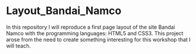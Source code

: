 # Layout_Bandai_Namco
In this repository I will reproduce a first page layout of the site Bandai Namco with the programming languages: HTML5 and CSS3. This project arose from the need to create something interesting for this workshop that I will teach.
